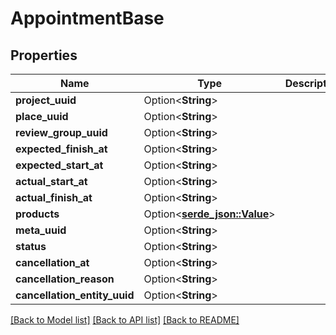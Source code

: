 # AppointmentBase

## Properties

Name | Type | Description | Notes
------------ | ------------- | ------------- | -------------
**project_uuid** | Option<**String**> |  | [optional]
**place_uuid** | Option<**String**> |  | [optional]
**review_group_uuid** | Option<**String**> |  | [optional]
**expected_finish_at** | Option<**String**> |  | [optional]
**expected_start_at** | Option<**String**> |  | [optional]
**actual_start_at** | Option<**String**> |  | [optional]
**actual_finish_at** | Option<**String**> |  | [optional]
**products** | Option<[**serde_json::Value**](.md)> |  | [optional]
**meta_uuid** | Option<**String**> |  | [optional]
**status** | Option<**String**> |  | [optional]
**cancellation_at** | Option<**String**> |  | [optional]
**cancellation_reason** | Option<**String**> |  | [optional]
**cancellation_entity_uuid** | Option<**String**> |  | [optional]

[[Back to Model list]](../README.md#documentation-for-models) [[Back to API list]](../README.md#documentation-for-api-endpoints) [[Back to README]](../README.md)


